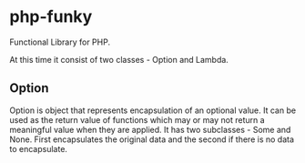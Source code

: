 # php-funky
Functional Library for PHP.

At this time it consist of two classes - Option and Lambda.

## Option
Option is object that represents encapsulation of an optional value. It can be used as the return value of functions which may or may not return a meaningful value when they are applied.
It has two subclasses - Some and None. First encapsulates the original data and the second if there is no data to encapsulate. 

